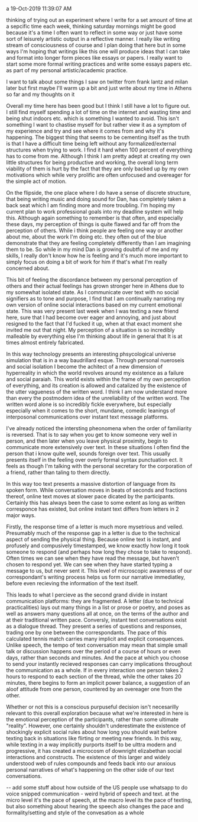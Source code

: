 a
19-Oct-2019 11:39:07 AM 

thinking of trying out an experiment where I write for a set amount of time at a sepcific time each week, thinking saturday mornings might be good because it's a time I often want to reflect in some way or just have some sort of leisurely artistic output in a reflective manner. I really like writing stream of consciousness of course and I plan doing that here but in some ways I'm hoping that writings like this one will produce ideas that I can take and format into longer form pieces like essays or papers. I really want to start some more formal writing practices and write some essays papers etc. as part of my personal artistic/academic practice. 

I want to talk about some things I saw on twitter from frank lantz and milan later but first maybe I'll warm up a bit and just write about my time in Athens so far and my thoughts on it

Overall my time here has been good but I think I still have a lot to figure out. I still find myself spending a lot of time on the internet and wasting time and being shut indoors etc. which is something I wanted to avoid. This isn't something I want to chastise myself for but rather view it as a symptom of my experience and try and see where it comes from and why it's happening. The biggest thing that seems to be cementing itself as the truth is that I have a difficult time being left without any formalized/external structures when trying to work. I find it hard when 100 percent of everything has to come from me. Although I think I am pretty adept at creating my own little structures for being productive and working, the overall long term viability of them is hurt by the fact that they are only backed up by my own motivations which while very prolific are often unfocused and overeager for the simple act of motion. 

On the flipside, the one place where I do have a sense of discrete structure, that being writing music and doing sound for Dan, has completely taken a back seat which I am finding more and more troubling. I'm hoping my current plan to work professional goals into my deadline system will help this. Although again something to remember is that often, and especially these days, my perception of things is quite flawed and far off from the perception of others. While i think people are feeling one way or another about me, about the work I'm doing etc. they often out of the blue demonstrate that they are feeling completely differently than I am imagining them to be. So while in my mind Dan is growing doubtful of me and my skills, I really don't know how he is feeling and it's much more important to simply focus on doing a bit of work for him if that's what I'm really concerned about. 

This bit of feeling the discordance between my personal perception of others and their actual feelings has grown stronger here in Athens due to my somewhat isolated state. As I communicate over text with no social signifiers as to tone and purpose, I find that I am continually narrating my own version of online social interactions based on my current emotional state. This was very present last week when I was texting a new friend here, sure that I had become over eager and annoying, and just about resigned to the fact that I'd fucked it up, when at that exact moment she invited me out that night. My perception of a situation is so incredibly malleable by everything else I'm thinking about life in general that It is at times almost entirely fabricated. 

In this way technology presents an interesting phsycological universe simulation that is in a way baudrillard esque. Through personal nueroseis and social isolation I become the achitect of a new dimension of hyperreality in which the world revolves around my existence as a failure and social paraiah. This world exists within the frame of my own perception of everything, and its creation is allowed and catalized by the existence of the utter vagueness of the written word. I think I am now understand more than every the postmodern idea of the unreliability of the written word. The written word alone is so incredibly fickle everywhere, but especially especially when it comes to the short, mundane, comedic leanings of interposonal communications over instant text message platforms.

I've already noticed the intersting pheonomena when the order of familiarity is reversed. That is to say when you get to know someone very well in person, and then later when you leave physical proximity, begin to communicate more extensively over text. In these situations I often find the person that i know quite well, sounds foreign over text. This usually presents itself in the feeling over overly formal syntax punctuation ect. It feels as though I'm talking with the personal secretary for the corporation of a friend, rather than taling to them directly.

In this way too text presents a massive distortion of language from its spoken form. While conversation moves in beats of seconds and fractions thereof, online text moves at slower pace dicated by the participants. Certainly this has always been the case to some extent as long as written corresponce has existed, but online instant text differs from letters in 2 major ways. 

Firstly, the response time of a letter is much more mysetrious and veiled. Presumably much of the response gap in a letter is due to the technical aspect of sending the physical thing. Because online text is instant, and profusely and compusively timestamped, we know exactly how long it took someone to respond (and perhaps how long they chose to take to respond). Often times we can see when they have read the message, but haven't chosen to respond yet. We can see when they have started typing a message to us, but never sent it. This level of microscopic awareness of our correspondant's writing process helps us form our narrative immediatley, before even recieving the information of the text itself. 

This leads to what I percieve as the second grand divide in instant communication platforms: they are fragmented. A letter (due to technical practicalities) lays out many things in a list or prose or poetry, and poses as well as answers many questions all at once, on the terms of the author and at their traditional written pace. Conversly, instant text conversations exist as a dialogue thread. They present a series of questions and responses, trading one by one between the correspondants. The pace of this calculated tennis match carries many implicit and explicit consequences. Unlike speech, the tempo of text conversation may mean that simple small talk or discussion happens over the period of a course of hours or even days, rather than seconds and minutes. And the pace at which you choose to send your instantly recieved responses can carry implications throughout the communication as a whole. If in every interaction one person takes 2 hours to respond to each section of the thread, while the other takes 20 minutes, there begins to form an implicit power balance, a suggestion of an aloof attitude from one person, countered by an overeager one from the other. 

Whether or not this is a conscious purpuseful decision isn't necesarilly relevant to this overall exploration because what we're interested in here is the emotional perception of the participants, rather than some ultimate "reality". However, one certainly shouldn't underestimate the existence of shockingly explicit social rules about how long you should wait before texting back in situations like flirting or meeting new friends. In this way, while texting in a way implicitly purports itself to be ulttra modern and progressive, it has created a microcosm of downright elizabethan social interactions and constructs. The existence of this larger and widely understood web of rules compounds and feeds back into our anxious personal narratives of what's happening on the other side of our text conversations.

-- add some stuff about how outside of the US people use whatsapp to do voice snipped communication - weird hybrid of speech and text. at the micro level it's the pace of speech, at the macro level its the pace of texting, but also something about hearing the speech also changes the pace and formality/setting and style of the convesation as a whole




